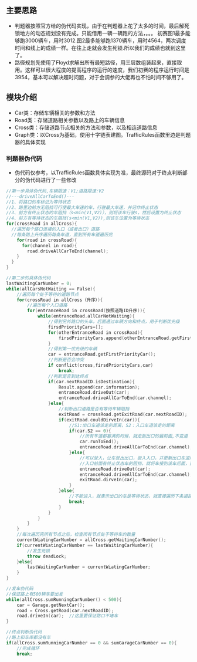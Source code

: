 ## 主要思路
* 判题器按照官方给的伪代码实现，由于在判题器上花了太多的时间，最后解死锁地方的动态规划没有完成。只能借用一辆一辆跑的方法，。。。
初赛图1最多能够跑3000辆车，用时3012.图2最多能够跑1370辆车，用时4564，两次调度时间和线上的成绩一样。在往上走就会发生死锁.所以我们的成绩也就到这里了。
* 路径规划先使用了Floyd求解出所有最短路径，用三层数组装起来，直接取用。这样可以很大程度的提高程序的运行的速度，我们初赛的程序运行时间是3954，基本可以解决超时问题，对于会调参的大佬再也不怕时间不够用了。
## 模块介绍
* Car类：存储车辆相关的参数和方法
* Road类：存储道路相关参数以及路上的车辆信息
* Cross类：存储道路节点相关的方法和参数，以及相连道路信息
* Graph类：以Cross为基础，使用十字链表建图。TrafficRules函数里边是判题器的具体实现

### 判题器伪代码
* 伪代码仅参考，以TrafficRules函数具体实现为准，最终源码对于终点判断部分的伪代码进行了一些修改
```cpp
//第一步具体伪代码,车辆限速：V1;道路限速:V2
//---driveAllCarToEnd()---
//1、将路口的车标记为等待状态
//2、路里边前方无阻挡可行使最大车速的车，行驶最大车速，并记作终止状态
//3、前方有终止状态的车阻挡（s<min(V1,V2)），则将该车行驶s，然后设置为终止状态
//4、前方有等待状态的车阻挡(s<min(V1,V2)),则该车设置为等待状态
for(crossRoad in allCross){
  //遍历每个路口连接的入口（或者出口）道路
  //每条路上升序遍历每条车道，直到所有车道遍历完
    for(road in crossRoad){
      for(channel in road){
        road.driveAllCarToEnd(channel);
    }
  }
}

//第二步的具体伪代码
lastWaitingCarNumber = 0;
while(allCarsNotWaiting == False){
	//遍历每个处于等待的道路节点
	for(crossRoad in allCross（升序）){
		//遍历每个入口道路
		for(entranceRoad in crossRoad(按照道路ID升序)){
			while(entranceRoad.allCarNotWaiting){
				//得到另外路口的头车，后面通过车辆方向和终点，用于判断优先级
				firsdPriorityCars=[];			
				for(otherEntranceRoad in crossRoad){
					firsdPriorityCars.append(otherEntranceRoad.getFirstPriorityCar());
				}
				//得到第一优先级的车辆
				car = entranceRoad.getFirstPriorityCar();
				//判断是否会冲突
				if conflict(cross,firsdPriorityCars,car)
					break;
				//判断是否到达终点
				if(car.nextRoadID.isDestination){
					Result.append(car.information);
					entranceRoad.driveOut(car);
					entranceRoad.driveAllCarToEnd(car.channel);
				}else{
					//判断出口道路是否有等待车辆阻挡
					exitRoad = crossRoad.getExitRoad(car.nextRoadID);
					if(exitRoad.couldDirveIn(car)){
						//S1:出口车道该走的距离，S2：入口车道该走的距离
						if(car.S2 == 0){
							//所有车道都塞满的时候，就走到出口的最前面,不变道
							car.runToEnd();
							entranceRoad.driveAllCarToEnd(car.channel);
						}else{
							//可以驶入，让车驶出出口，驶入入口，并更新出口车道所有车的行驶状态
							//入口前面有终止状态车的阻挡，就将车接到该车后面，直到入口车道塞满，再进入下个车道
							entranceRoad.driveOut(car);
							entranceRoad.driveAllCarToEnd(car.channel);
							exitRoad.dirveIn(car);
						}
					}else{
						//不能进入，就表示出口的车是等待状态，就直接遍历下条道路
						break;
					}
				}
			}
		}
	}
	//每次遍历完所有节点之后，检查所有节点处于等待车的数量
	currentWiatingCarNumber = allCross.getWaitingCarNumber();
	if(currentWiatingCarNumber == lastWaitingCarNumber){
		//发生死锁
		throw deadLock;
	}else{
		lastWaitingCarNumber = currentWiatingCarNumber;
	}
}

//发车伪代码
//保证路上有500辆车要出发
while(allCross.sumRunningCarNumber() < 500){
	car = Garage.getNextCar();
	road = Cross.getRoad(car.nextRoadID);
	road.driveIn(car);	//这里要保证路口不堵车
}

//终点判断伪代码
//路上和车库都没有车
if(allCross.sumRunningCarNumber == 0 && sumGarageCarNumber == 0){
	//完成循环
	break;
```


